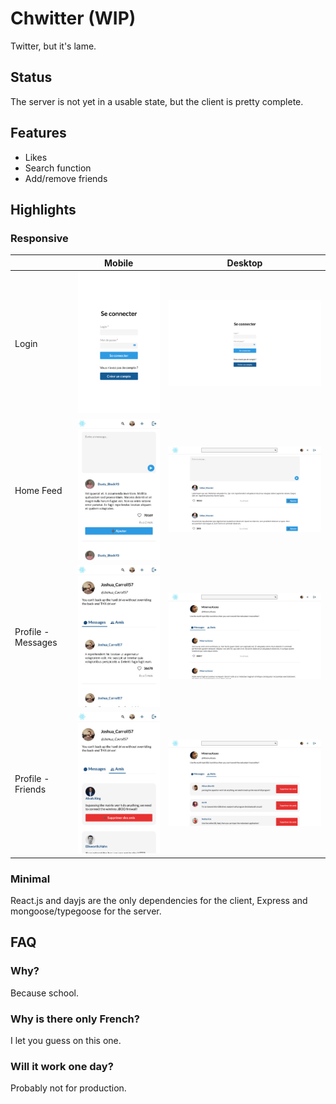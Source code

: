 # Chwitter (WIP)

Twitter, but it's lame.

## Status

The server is not yet in a usable state, but the client is pretty complete.

## Features

- Likes
- Search function
- Add/remove friends

## Highlights

### Responsive

|                    | Mobile                                                    | Desktop                                                    |
| ------------------ | --------------------------------------------------------- | ---------------------------------------------------------- |
| Login              | ![login](assets/screenshots/login-mobile.jpg)             | ![login](assets/screenshots/login-desktop.jpg)             |
| Home Feed          | ![home](assets/screenshots/home-mobile.jpg)               | ![home](assets/screenshots/home-desktop.jpg)               |
| Profile - Messages | ![messages](assets/screenshots/profile-msg-mobile.jpg)    | ![messages](assets/screenshots/profile-msg-desktop.jpg)    |
| Profile - Friends  | ![friends](assets/screenshots/profile-friends-mobile.jpg) | ![friends](assets/screenshots/profile-friends-desktop.jpg) |

### Minimal

React.js and dayjs are the only dependencies for the client,
Express and mongoose/typegoose for the server.

## FAQ

### Why?

Because school.

### Why is there only French?

I let you guess on this one.

### Will it work one day?

Probably not for production.
